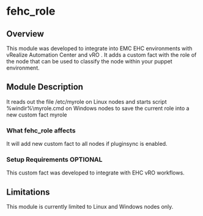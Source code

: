 # fehc_role

## Overview

This module was developed to integrate into EMC EHC environments with vRealize Automation Center and vRO . It adds a custom fact with the role of the node that can be used to classify the node within your puppet environment.

## Module Description

It reads out the file /etc/myrole on Linux nodes and starts script %windir%\myrole.cmd on Windows nodes to save the current role into a new custom fact myrole

### What fehc_role affects

It will add new custom fact to all nodes if pluginsync is enabled.

### Setup Requirements **OPTIONAL**

This custom fact was developed to integrate with EHC vRO workflows.

## Limitations

This module is currently limited to Linux and Windows nodes only.
